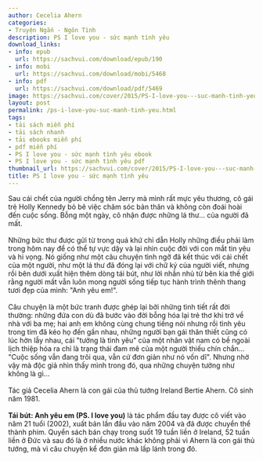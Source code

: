 ```yaml
---
author: Cecelia Ahern
categories:
- Truyện Ngắn - Ngôn Tình
description: PS I love you - sức mạnh tình yêu
download_links:
- info: epub
  url: https://sachvui.com/download/epub/190
- info: mobi
  url: https://sachvui.com/download/mobi/5468
- info: pdf
  url: https://sachvui.com/download/pdf/5469
image: https://sachvui.com/cover/2015/PS-I-love-you---suc-manh-tinh-yeu.jpg
layout: post
permalink: /ps-i-love-you-suc-manh-tinh-yeu.html
tags:
- tải sách miễn phí
- tải sách nhanh
- tải ebooks miễn phí
- pdf miễn phí
- PS I love you - sức mạnh tình yêu ebook
- PS I love you - sức mạnh tình yêu pdf
thumbnail_url: https://sachvui.com/cover/2015/PS-I-love-you---suc-manh-tinh-yeu.jpg
title: PS I love you - sức mạnh tình yêu
---
```


 <div class="item-desc text-justify"> <p>Sau cái chết của người chồng tên Jerry mà mình rất mực yêu thương, cô gái trẻ Holly Kennedy bỏ bê việc chăm sóc bản thân và không còn đoái hoài đến cuộc sống. Bỗng một ngày, cô nhận được những lá thư... của người đã mất.<br><br>Những bức thư được gửi từ trong quá khứ chỉ dẫn Holly những điều phải làm trong hôm nay để có thể tự vực dậy và lại nhìn cuộc đời với con mắt tin yêu và hi vọng. Nó giống như một câu chuyện tình ngỡ đã kết thúc với cái chết của một người, như một lá thư đã đóng lại với chữ ký của người viết, nhưng rồi bên dưới xuất hiện thêm dòng tái bút, như lời nhắn nhủ từ bên kia thế giới rằng người mất vẫn luôn mong người sống tiếp tục hành trình thênh thang tươi đẹp của mình: "Anh yêu em!".<br><br>Câu chuyện là một bức tranh được ghép lại bởi những tình tiết rất đời thường: những đứa con dù đã bước vào đời bỗng hóa lại trẻ thơ khi trở về nhà với ba mẹ; hai anh em không cùng chung tiếng nói nhưng rồi tình yêu trong tim đã kéo họ đến gần nhau, những người bạn gái thân thiết cũng có lúc hờn lẫy nhau, cái "tưởng là tình yêu" của một nhân vật nam có bề ngoài lịch thiệp hóa ra chỉ là trạng thái đam mê của một người thiếu chín chắn... "Cuộc sống vẫn đang trôi qua, vẫn cứ đơn giản như nó vốn dĩ". Nhưng nhờ vậy mà độc giả nhìn thấy mình trong đó, qua những chuyện tưởng như không là gì...<br><br>Tác giả Cecelia Ahern là con gái của thủ tướng Ireland Bertie Ahern. Cô sinh năm 1981.<br><br><strong>Tái bút: Anh yêu em (PS. I love you)</strong> là tác phẩm đầu tay được cô viết vào năm 21 tuổi (2002), xuất bản lần đầu vào năm 2004 và đã được chuyển thể thành phim. Quyển sách bán chạy trong suốt 19 tuần liền ở Ireland, 52 tuần liền ở Đức và sau đó là ở nhiều nước khác không phải vì Ahern là con gái thủ tướng, mà vì câu chuyện kể đơn giản mà lấp lánh trong đó.</p> </div>
